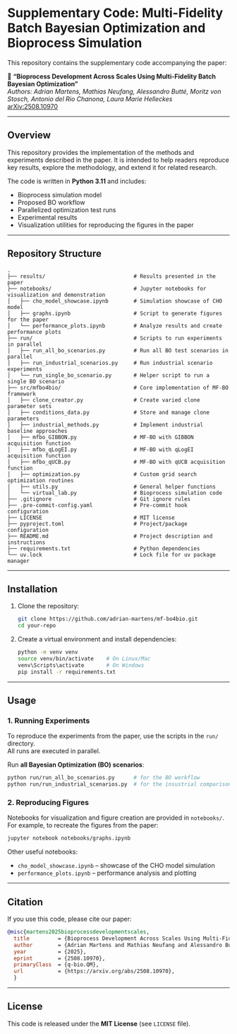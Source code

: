 # Supplementary Code: Multi-Fidelity Batch Bayesian Optimization and Bioprocess Simulation

This repository contains the supplementary code accompanying the paper:

📄 **“Bioprocess Development Across Scales Using Multi-Fidelity Batch Bayesian Optimization”**  
*Authors: Adrian Martens, Mathias Neufang, Alessandro Butté, Moritz von Stosch, Antonio del Rio Chanona, Laura Marie Helleckes*  
[arXiv:2508.10970](https://arxiv.org/abs/2508.10970)  

---

## Overview

This repository provides the implementation of the methods and experiments described in the paper.
It is intended to help readers reproduce key results, explore the methodology, and extend it for related research.

The code is written in **Python 3.11** and includes:

* Bioprocess simulation model
* Proposed BO workflow
* Parallelized optimization test runs
* Experimental results
* Visualization utilities for reproducing the figures in the paper

---

## Repository Structure

```
.
├── results/                            # Results presented in the paper
├── notebooks/                          # Jupyter notebooks for visualization and demonstration
│   ├── cho_model_showcase.ipynb        # Simulation showcase of CHO model
│   ├── graphs.ipynb                    # Script to generate figures for the paper
│   └── performance_plots.ipynb         # Analyze results and create performance plots
├── run/                                # Scripts to run experiments in parallel
│   ├── run_all_bo_scenarios.py         # Run all BO test scenarios in parallel
│   ├── run_industrial_scenarios.py     # Run industrial scenario experiments
│   └── run_single_bo_scenario.py       # Helper script to run a single BO scenario
├── src/mfbo4bio/                       # Core implementation of MF-BO framework
│   ├── clone_creator.py                # Create varied clone parameter sets
│   ├── conditions_data.py              # Store and manage clone parameters
│   ├── industrial_methods.py           # Implement industrial baseline approaches
│   ├── mfbo_GIBBON.py                  # MF-BO with GIBBON acquisition function
│   ├── mfbo_qLogEI.py                  # MF-BO with qLogEI acquisition function
│   ├── mfbo_qUCB.py                    # MF-BO with qUCB acquisition function
│   ├── optimization.py                 # Custom grid search optimization routines
│   ├── utils.py                        # General helper functions
│   └── virtual_lab.py                  # Bioprocess simulation code
├── .gitignore                          # Git ignore rules
├── .pre-commit-config.yaml             # Pre-commit hook configuration
├── LICENSE                             # MIT license
├── pyproject.toml                      # Project/package configuration
├── README.md                           # Project description and instructions
├── requirements.txt                    # Python dependencies
└── uv.lock                             # Lock file for uv package manager

```

---

## Installation

1. Clone the repository:

   ```bash
   git clone https://github.com/adrian-martens/mf-bo4bio.git
   cd your-repo
   ```

2. Create a virtual environment and install dependencies:

   ```bash
   python -m venv venv
   source venv/bin/activate    # On Linux/Mac
   venv\Scripts\activate       # On Windows
   pip install -r requirements.txt
   ```

---

## Usage

### 1. Running Experiments

To reproduce the experiments from the paper, use the scripts in the `run/` directory.  
All runs are executed in parallel.  

Run **all Bayesian Optimization (BO) scenarios**:

```bash
python run/run_all_bo_scenarios.py      # for the BO workflow
python run/run_industrial_scenarios.py  # for the insustrial comparison scenario
```

### 2. Reproducing Figures

Notebooks for visualization and figure creation are provided in `notebooks/`.
For example, to recreate the figures from the paper:

```bash
jupyter notebook notebooks/graphs.ipynb
```

Other useful notebooks:
* `cho_model_showcase.ipynb` – showcase of the CHO model simulation
* `performance_plots.ipynb` – performance analysis and plotting

---

## Citation

If you use this code, please cite our paper:

```bibtex
@misc{martens2025bioprocessdevelopmentscales, 
  title         = {Bioprocess Development Across Scales Using Multi-Fidelity Batch Bayesian Optimization}, 
  author        = {Adrian Martens and Mathias Neufang and Alessandro Butté and Moritz von Stosch and Antonio del Rio Chanona and Laura Marie Helleckes}, 
  year          = {2025}, 
  eprint        = {2508.10970}, 
  primaryClass  = {q-bio.QM}, 
  url           = {https://arxiv.org/abs/2508.10970}, 
  }
```

---

## License

This code is released under the **MIT License** (see `LICENSE` file).